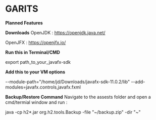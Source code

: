 # GARITS



**Planned Features** 


**Downloads**
OpenJDK : https://openjdk.java.net/

OpenJFX : https://openjfx.io/


**Run this in Terminal/CMD**

export path_to_your_javafx-sdk

**Add this to your VM options**

 --module-path="/home/jd/Downloads/javafx-sdk-11.0.2/lib" --add-modules=javafx.controls,javafx.fxml
 
 **Backup/Restore Command**
 Navigate to the assests folder and open a cmd/termial window and run :
 
 java -cp h2*.jar org.h2.tools.Backup -file "~/backup.zip" -dir "~"
